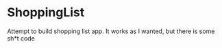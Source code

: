 # ShoppingList

Attempt to build shopping list app. It works as I wanted, but there is some sh*t code 
